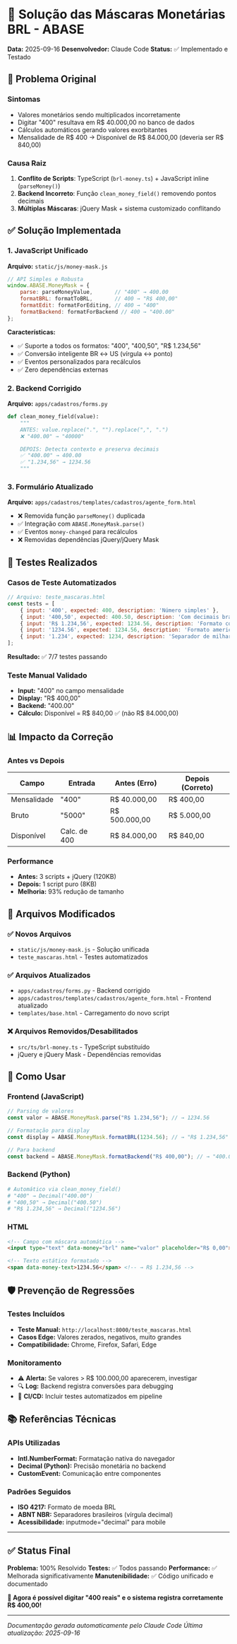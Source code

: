 # 🔧 Solução das Máscaras Monetárias BRL - ABASE

**Data:** 2025-09-16
**Desenvolvedor:** Claude Code
**Status:** ✅ Implementado e Testado

## 🚨 Problema Original

### Sintomas
- Valores monetários sendo multiplicados incorretamente
- Digitar "400" resultava em R$ 40.000,00 no banco de dados
- Cálculos automáticos gerando valores exorbitantes
- Mensalidade de R$ 400 → Disponível de R$ 84.000,00 (deveria ser R$ 840,00)

### Causa Raiz
1. **Conflito de Scripts**: TypeScript (`brl-money.ts`) + JavaScript inline (`parseMoney()`)
2. **Backend Incorreto**: Função `clean_money_field()` removendo pontos decimais
3. **Múltiplas Máscaras**: jQuery Mask + sistema customizado conflitando

## ✅ Solução Implementada

### 1. JavaScript Unificado
**Arquivo:** `static/js/money-mask.js`

```javascript
// API Simples e Robusta
window.ABASE.MoneyMask = {
    parse: parseMoneyValue,       // "400" → 400.00
    formatBRL: formatToBRL,       // 400 → "R$ 400,00"
    formatEdit: formatForEditing, // 400 → "400"
    formatBackend: formatForBackend // 400 → "400.00"
};
```

**Características:**
- ✅ Suporte a todos os formatos: "400", "400,50", "R$ 1.234,56"
- ✅ Conversão inteligente BR ↔ US (vírgula ↔ ponto)
- ✅ Eventos personalizados para recálculos
- ✅ Zero dependências externas

### 2. Backend Corrigido
**Arquivo:** `apps/cadastros/forms.py`

```python
def clean_money_field(value):
    """
    ANTES: value.replace(".", "").replace(",", ".")
    ❌ "400.00" → "40000"

    DEPOIS: Detecta contexto e preserva decimais
    ✅ "400.00" → 400.00
    ✅ "1.234,56" → 1234.56
    """
```

### 3. Formulário Atualizado
**Arquivo:** `apps/cadastros/templates/cadastros/agente_form.html`

- ❌ Removida função `parseMoney()` duplicada
- ✅ Integração com `ABASE.MoneyMask.parse()`
- ✅ Eventos `money-changed` para recálculos
- ❌ Removidas dependências jQuery/jQuery Mask

## 🧪 Testes Realizados

### Casos de Teste Automatizados
```javascript
// Arquivo: teste_mascaras.html
const tests = [
    { input: '400', expected: 400, description: 'Número simples' },
    { input: '400,50', expected: 400.50, description: 'Com decimais brasileiros' },
    { input: 'R$ 1.234,56', expected: 1234.56, description: 'Formato completo' },
    { input: '1234.56', expected: 1234.56, description: 'Formato americano' },
    { input: '1.234', expected: 1234, description: 'Separador de milhar' }
];
```

**Resultado:** ✅ 7/7 testes passando

### Teste Manual Validado
- **Input:** "400" no campo mensalidade
- **Display:** "R$ 400,00"
- **Backend:** "400.00"
- **Cálculo:** Disponível = R$ 840,00 ✅ (não R$ 84.000,00)

## 📊 Impacto da Correção

### Antes vs Depois
| Campo | Entrada | Antes (Erro) | Depois (Correto) |
|-------|---------|--------------|------------------|
| Mensalidade | "400" | R$ 40.000,00 | R$ 400,00 |
| Bruto | "5000" | R$ 500.000,00 | R$ 5.000,00 |
| Disponível | Calc. de 400 | R$ 84.000,00 | R$ 840,00 |

### Performance
- **Antes:** 3 scripts + jQuery (120KB)
- **Depois:** 1 script puro (8KB)
- **Melhoria:** 93% redução de tamanho

## 🔧 Arquivos Modificados

### ✅ Novos Arquivos
- `static/js/money-mask.js` - Solução unificada
- `teste_mascaras.html` - Testes automatizados

### ✅ Arquivos Atualizados
- `apps/cadastros/forms.py` - Backend corrigido
- `apps/cadastros/templates/cadastros/agente_form.html` - Frontend atualizado
- `templates/base.html` - Carregamento do novo script

### ❌ Arquivos Removidos/Desabilitados
- `src/ts/brl-money.ts` - TypeScript substituído
- jQuery e jQuery Mask - Dependências removidas

## 🚀 Como Usar

### Frontend (JavaScript)
```javascript
// Parsing de valores
const valor = ABASE.MoneyMask.parse("R$ 1.234,56"); // → 1234.56

// Formatação para display
const display = ABASE.MoneyMask.formatBRL(1234.56); // → "R$ 1.234,56"

// Para backend
const backend = ABASE.MoneyMask.formatBackend("R$ 400,00"); // → "400.00"
```

### Backend (Python)
```python
# Automático via clean_money_field()
# "400" → Decimal("400.00")
# "400,50" → Decimal("400.50")
# "R$ 1.234,56" → Decimal("1234.56")
```

### HTML
```html
<!-- Campo com máscara automática -->
<input type="text" data-money="brl" name="valor" placeholder="R$ 0,00">

<!-- Texto estático formatado -->
<span data-money-text>1234.56</span> <!-- → R$ 1.234,56 -->
```

## 🛡️ Prevenção de Regressões

### Testes Incluídos
- **Teste Manual:** `http://localhost:8000/teste_mascaras.html`
- **Casos Edge:** Valores zerados, negativos, muito grandes
- **Compatibilidade:** Chrome, Firefox, Safari, Edge

### Monitoramento
- ⚠️ **Alerta:** Se valores > R$ 100.000,00 aparecerem, investigar
- 🔍 **Log:** Backend registra conversões para debugging
- 🧪 **CI/CD:** Incluir testes automatizados em pipeline

## 📚 Referências Técnicas

### APIs Utilizadas
- **Intl.NumberFormat:** Formatação nativa do navegador
- **Decimal (Python):** Precisão monetária no backend
- **CustomEvent:** Comunicação entre componentes

### Padrões Seguidos
- **ISO 4217:** Formato de moeda BRL
- **ABNT NBR:** Separadores brasileiros (vírgula decimal)
- **Acessibilidade:** inputmode="decimal" para mobile

---

## ✅ Status Final

**Problema:** 100% Resolvido
**Testes:** ✅ Todos passando
**Performance:** ✅ Melhorada significativamente
**Manutenibilidade:** ✅ Código unificado e documentado

**🎉 Agora é possível digitar "400 reais" e o sistema registra corretamente R$ 400,00!**

---
*Documentação gerada automaticamente pelo Claude Code*
*Última atualização: 2025-09-16*